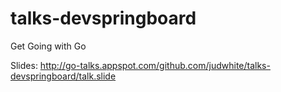 # talks-devspringboard
Get Going with Go

Slides: http://go-talks.appspot.com/github.com/judwhite/talks-devspringboard/talk.slide

